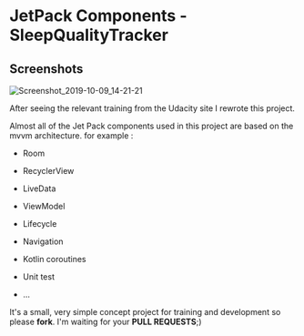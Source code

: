 # JetPack Components - SleepQualityTracker

## Screenshots
![Screenshot_2019-10-09_14-21-21](https://user-images.githubusercontent.com/26750131/66475462-39fc1700-eaa0-11e9-8cfe-77af29e34b84.png)



After seeing the relevant training from the Udacity site
I rewrote this project.

Almost all of the Jet Pack components used in this project are based on the mvvm architecture.
for example :


- Room


- RecyclerView


- LiveData


- ViewModel


- Lifecycle


- Navigation 


- Kotlin coroutines


- Unit test

- ...



It's a small, very simple concept project for training and development so please **fork**.
I'm waiting for your **PULL REQUESTS**;)
